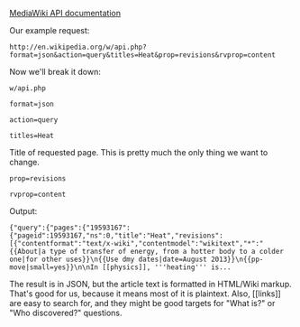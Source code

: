 [MediaWiki API documentation](http://www.mediawiki.org/wiki/API:Main_page#Introduction)

Our example request:

    http://en.wikipedia.org/w/api.php?format=json&action=query&titles=Heat&prop=revisions&rvprop=content

Now we'll break it down:

    w/api.php

    format=json

    action=query

    titles=Heat

Title of requested page. This is pretty much the only thing we want to change.

    prop=revisions

    rvprop=content



Output:

    {"query":{"pages":{"19593167":{"pageid":19593167,"ns":0,"title":"Heat","revisions":[{"contentformat":"text/x-wiki","contentmodel":"wikitext","*":"{{About|a type of transfer of energy, from a hotter body to a colder one|for other uses}}\n{{Use dmy dates|date=August 2013}}\n{{pp-move|small=yes}}\n\nIn [[physics]], '''heating''' is...

The result is in JSON, but the article text is formatted in HTML/Wiki markup.
That's good for us, because it means most of it is plaintext. Also, [[links]]
are easy to search for, and they might be good targets for "What is?" or
"Who discovered?" questions.
